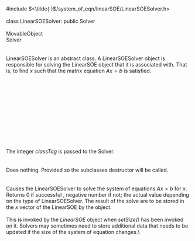 \
\#include $<\tilde{ }$/system_of_eqn/linearSOE/LinearSOESolver.h$>$\
\
class LinearSOESolver: public Solver\
\
MovableObject\
Solver\
\
\
LinearSOESolver is an abstract class. A LinearSOESolver object is
responsible for solving the LinearSOE object that it is associated with.
That is, to find $x$ such that the matrix equation $Ax=b$ is satisfied.\
\
\
\
\
\
\
\
\
\
\
\
\
The integer *classTag* is passed to the Solver.\
\
\
Does nothing. Provided so the subclasses destructor will be called.\
\
\
Causes the LinearSOESolver to solve the system of equations $Ax=b$ for
$x$. Returns $0$ if successful , negative number if not; the actual
value depending on the type of LinearSOESolver. The result of the solve
are to be stored in the $x$ vector of the LinearSOE by the object.\
\
This is invoked by the *LinearSOE* object when *setSize()* has been
invoked on it. Solvers may sometimes need to store additional data that
needs to be updated if the size of the system of equation changes.\
